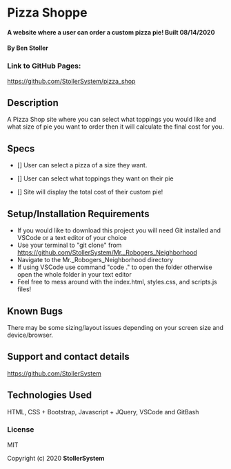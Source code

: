 # Pizza Shoppe

#### A website where a user can order a custom pizza pie! Built 08/14/2020

#### By Ben Stoller

### Link to GitHub Pages:

https://github.com/StollerSystem/pizza_shop

## Description

A Pizza Shop site where you can select what toppings you would like and what size of pie you want to order then it will calculate the final cost for you. 

## Specs
 
* [] User can select a pizza of a size they want.

* [] User can select what toppings they want on their pie

* [] Site will display the total cost of their custom pie!

## Setup/Installation Requirements

* If you would like to download this project you will need Git installed and VSCode or a text editor of your choice
* Use your terminal to "git clone" from https://github.com/StollerSystem/Mr._Robogers_Neighborhood
* Navigate to the Mr._Robogers_Neighborhood directory
* If using VSCode use command "code ." to open the folder otherwise open the whole folder in your text editor
* Feel free to mess around with the index.html, styles.css, and scripts.js files! 

## Known Bugs

There may be some sizing/layout issues depending on your screen size and device/browser.

## Support and contact details

https://github.com/StollerSystem

## Technologies Used

HTML, CSS + Bootstrap, Javascript + JQuery, VSCode and GitBash

### License

MIT

Copyright (c) 2020 **StollerSystem**
